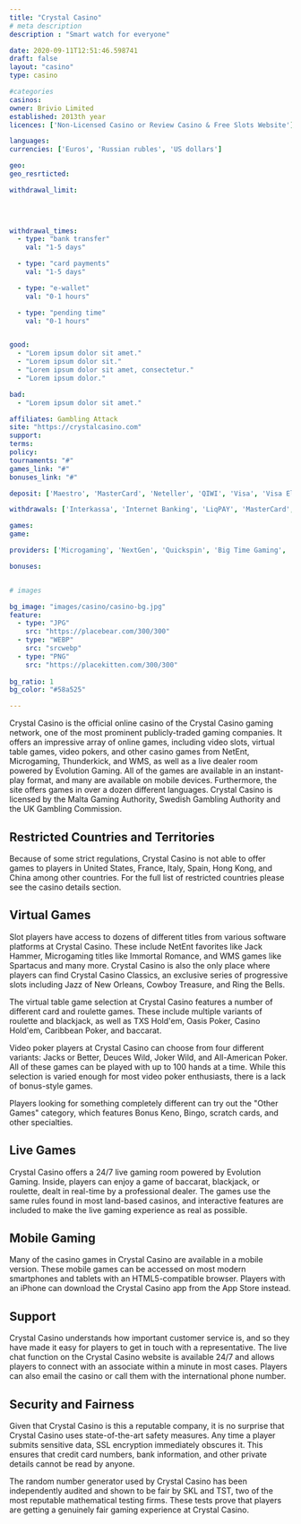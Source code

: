 ```yaml
---
title: "Crystal Casino"
# meta description
description : "Smart watch for everyone"

date: 2020-09-11T12:51:46.598741
draft: false
layout: "casino" 
type: casino

#categories
casinos: 
owner: Brivio Limited
established: 2013th year
licences: ['Non-Licensed Casino or Review Casino & Free Slots Website']

languages: 
currencies: ['Euros', 'Russian rubles', 'US dollars']

geo: 
geo_resrticted: 

withdrawal_limit:

  
  

withdrawal_times:
  - type: "bank transfer"
    val: "1-5 days"

  - type: "card payments"
    val: "1-5 days"

  - type: "e-wallet"
    val: "0-1 hours"

  - type: "pending time"
    val: "0-1 hours"


good:
  - "Lorem ipsum dolor sit amet."
  - "Lorem ipsum dolor sit."
  - "Lorem ipsum dolor sit amet, consectetur."
  - "Lorem ipsum dolor."

bad:
  - "Lorem ipsum dolor sit amet."

affiliates: Gambling Attack
site: "https://crystalcasino.com"
support: 
terms:
policy:
tournaments: "#"
games_link: "#"
bonuses_link: "#"

deposit: ['Maestro', 'MasterCard', 'Neteller', 'QIWI', 'Visa', 'Visa Electron', 'WebMoney', 'Yandex Money', 'Moneta']

withdrawals: ['Interkassa', 'Internet Banking', 'LiqPAY', 'MasterCard', 'MonetaRU', '[email protected]', 'QIWI Visa Virtual', 'Skrill', 'Visa', 'Wallet One', 'WebMoney', 'Yandex']

games: 
game:

providers: ['Microgaming', 'NextGen', 'Quickspin', 'Big Time Gaming', 'Genesis Gaming', 'Rabcat', 'Endorphina', '2by2 Gaming', 'Amatic Industries', 'Push Gaming', 'bluberi', 'Evoplay Entertainment', 'Geco Gaming']

bonuses:


# images

bg_image: "images/casino/casino-bg.jpg"  
feature:
  - type: "JPG" 
    src: "https://placebear.com/300/300"
  - type: "WEBP"
    src: "srcwebp"
  - type: "PNG"
    src: "https://placekitten.com/300/300"  
 
bg_ratio: 1 
bg_color: "#58a525"  

---
```


Crystal Casino is the official online casino of the Crystal Casino gaming network, one of the most prominent publicly-traded gaming companies. It offers an impressive array of online games, including video slots, virtual table games, video pokers, and other casino games from NetEnt, Microgaming, Thunderkick, and WMS, as well as a live dealer room powered by Evolution Gaming. All of the games are available in an instant-play format, and many are available on mobile devices. Furthermore, the site offers games in over a dozen different languages. Crystal Casino is licensed by the Malta Gaming Authority, Swedish Gambling Authority and the UK Gambling Commission.

## Restricted Countries and Territories
Because of some strict regulations, Crystal Casino is not able to offer games to players in United States, France, Italy, Spain, Hong Kong, and China among other countries. For the full list of restricted countries please see the casino details section.

## Virtual Games
Slot players have access to dozens of different titles from various software platforms at Crystal Casino. These include NetEnt favorites like Jack Hammer, Microgaming titles like Immortal Romance, and WMS games like Spartacus and many more. Crystal Casino is also the only place where players can find Crystal Casino Classics, an exclusive series of progressive slots including Jazz of New Orleans, Cowboy Treasure, and Ring the Bells.

The virtual table game selection at Crystal Casino features a number of different card and roulette games. These include multiple variants of roulette and blackjack, as well as TXS Hold'em, Oasis Poker, Casino Hold'em, Caribbean Poker, and baccarat.

Video poker players at Crystal Casino can choose from four different variants: Jacks or Better, Deuces Wild, Joker Wild, and All-American Poker. All of these games can be played with up to 100 hands at a time. While this selection is varied enough for most video poker enthusiasts, there is a lack of bonus-style games.

Players looking for something completely different can try out the "Other Games" category, which features Bonus Keno, Bingo, scratch cards, and other specialties.

## Live Games
Crystal Casino offers a 24/7 live gaming room powered by Evolution Gaming. Inside, players can enjoy a game of baccarat, blackjack, or roulette, dealt in real-time by a professional dealer. The games use the same rules found in most land-based casinos, and interactive features are included to make the live gaming experience as real as possible.

## Mobile Gaming
Many of the casino games in Crystal Casino are available in a mobile version. These mobile games can be accessed on most modern smartphones and tablets with an HTML5-compatible browser. Players with an iPhone can download the Crystal Casino app from the App Store instead.

## Support
Crystal Casino understands how important customer service is, and so they have made it easy for players to get in touch with a representative. The live chat function on the Crystal Casino website is available 24/7 and allows players to connect with an associate within a minute in most cases. Players can also email the casino or call them with the international phone number.

## Security and Fairness
Given that Crystal Casino is this a reputable company, it is no surprise that Crystal Casino uses state-of-the-art safety measures. Any time a player submits sensitive data, SSL encryption immediately obscures it. This ensures that credit card numbers, bank information, and other private details cannot be read by anyone.

The random number generator used by Crystal Casino has been independently audited and shown to be fair by SKL and TST, two of the most reputable mathematical testing firms. These tests prove that players are getting a genuinely fair gaming experience at Crystal Casino.
